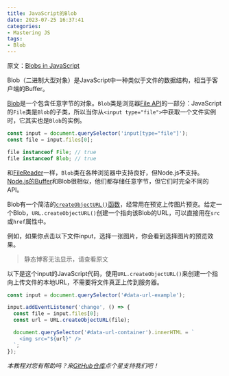 ```yaml
---
title: JavaScript的Blob
date: 2023-07-25 16:37:41
categories:
- Mastering JS
tags:
- Blob
---
```


原文：[Blobs in JavaScript](https://masteringjs.io/tutorials/fundamentals/blob)

Blob（二进制大型对象）是JavaScript中一种类似于文件的数据结构，相当于客户端的Buffer。

<!-- more -->

[Blob](https://developer.mozilla.org/en-US/docs/Web/API/Blob)是一个包含任意字节的对象。`Blob`类是浏览器[File API](https://www.w3.org/TR/FileAPI/)的一部分：JavaScript的`File`类是`Blob`的子类，所以当你从`<input type="file">`中获取一个文件实例时，它其实也是`Blob`的实例。

```javascript
const input = document.querySelector('input[type="file"]');
const file = input.files[0];

file instanceof File; // true
file instanceof Blob; // true
```

和[FileReader](https://masteringjs.io/tutorials/fundamentals/filereader)一样，`Blob`类在各种浏览器中支持良好，但Node.js**不**支持。[Node.js的Buffer](https://masteringjs.io/tutorials/node/buffer)和Blob很相似，他们都存储任意字节，但它们时完全不同的API。

Blob有一个简洁的[`createObjectURL()`函数](https://developer.mozilla.org/en-US/docs/Web/API/URL/createObjectURL)，经常用在预览上传图片预览。给定一个Blob，`URL.createObjectURL()`创建一个指向该Blob的URL，可以直接用在`src`或`href`属性中。

例如，如果你点击以下文件input，选择一张图片，你会看到选择图片的预览效果。

> 静态博客无法显示，请查看原文

以下是这个input的JavaScript代码，使用`URL.createObjectURL()`来创建一个指向上传文件的本地URL，不需要将文件真正上传到服务器。

```javascript
const input = document.querySelector('#data-url-example');

input.addEventListener('change', () => {
  const file = input.files[0];
  const url = URL.createObjectURL(file);

  document.querySelector('#data-url-container').innerHTML = `
    <img src="${url}" />
  `;
});
```

*本教程对您有帮助吗？来[GitHub仓库](https://github.com/mastering-js/masteringjs.io)点个星支持我们吧！*